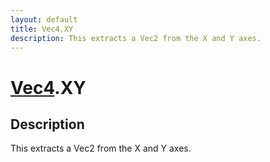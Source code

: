```yaml
---
layout: default
title: Vec4.XY
description: This extracts a Vec2 from the X and Y axes.
---
```

# [Vec4]({{site.url}}/Pages/Reference/Vec4.html).XY

## Description
This extracts a Vec2 from the X and Y axes.

